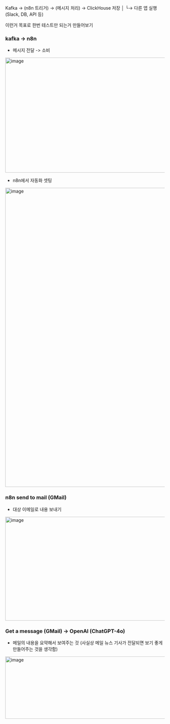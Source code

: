 Kafka → (n8n 트리거) → (메시지 처리) → ClickHouse 저장
                            │
                            └→ 다른 앱 실행 (Slack, DB, API 등)


이런거 목표로 한번 테스트만 되는거 만들어보기


### kafka -> n8n

- 메시지 전달 -> 소비
  
<img width="510" height="362" alt="image" src="https://github.com/user-attachments/assets/a2b91f2b-2989-4492-a5d0-0e70c2b2836a" />


- n8n에서 자동화 셋팅
<img width="1755" height="942" alt="image" src="https://github.com/user-attachments/assets/dbe155ef-5043-4e33-9e13-653cace84064" />


### n8n send to mail (GMail)

- 대상 이메일로 내용 보내기
<img width="844" height="327" alt="image" src="https://github.com/user-attachments/assets/47b12c65-8511-4510-94ae-a5c88a47476d" />


### Get a message (GMail) -> OpenAI (ChatGPT-4o)
- 메일의 내용을 요약해서 보여주는 것 (사실상 메일 뉴스 기사가 전달되면 보기 좋게 만들어주는 것을 생각함)

<img width="689" height="196" alt="image" src="https://github.com/user-attachments/assets/e9e074f4-ce9f-426c-a8a6-41889e968055" />
